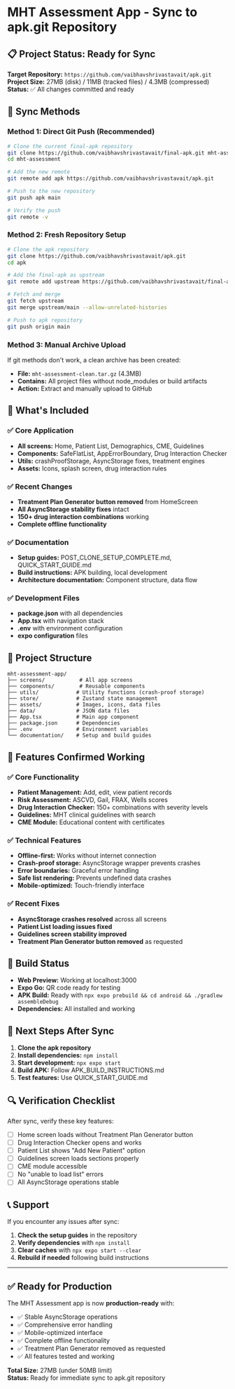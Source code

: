 # MHT Assessment App - Sync to apk.git Repository

## 📋 Project Status: Ready for Sync

**Target Repository:** `https://github.com/vaibhavshrivastavait/apk.git`  
**Project Size:** 27MB (disk) / 11MB (tracked files) / 4.3MB (compressed)  
**Status:** ✅ All changes committed and ready

## 🔄 Sync Methods

### Method 1: Direct Git Push (Recommended)

```bash
# Clone the current final-apk repository
git clone https://github.com/vaibhavshrivastavait/final-apk.git mht-assessment
cd mht-assessment

# Add the new remote
git remote add apk https://github.com/vaibhavshrivastavait/apk.git

# Push to the new repository
git push apk main

# Verify the push
git remote -v
```

### Method 2: Fresh Repository Setup

```bash
# Clone the apk repository
git clone https://github.com/vaibhavshrivastavait/apk.git
cd apk

# Add the final-apk as upstream
git remote add upstream https://github.com/vaibhavshrivastavait/final-apk.git

# Fetch and merge
git fetch upstream
git merge upstream/main --allow-unrelated-histories

# Push to apk repository
git push origin main
```

### Method 3: Manual Archive Upload

If git methods don't work, a clean archive has been created:
- **File:** `mht-assessment-clean.tar.gz` (4.3MB)
- **Contains:** All project files without node_modules or build artifacts
- **Action:** Extract and manually upload to GitHub

## 📁 What's Included

### ✅ Core Application
- **All screens:** Home, Patient List, Demographics, CME, Guidelines
- **Components:** SafeFlatList, AppErrorBoundary, Drug Interaction Checker
- **Utils:** crashProofStorage, AsyncStorage fixes, treatment engines
- **Assets:** Icons, splash screen, drug interaction rules

### ✅ Recent Changes
- **Treatment Plan Generator button removed** from HomeScreen
- **All AsyncStorage stability fixes** intact
- **150+ drug interaction combinations** working
- **Complete offline functionality**

### ✅ Documentation
- **Setup guides:** POST_CLONE_SETUP_COMPLETE.md, QUICK_START_GUIDE.md
- **Build instructions:** APK building, local development
- **Architecture documentation:** Component structure, data flow

### ✅ Development Files
- **package.json** with all dependencies
- **App.tsx** with navigation stack
- **.env** with environment configuration
- **expo configuration** files

## 🔧 Project Structure

```
mht-assessment-app/
├── screens/           # All app screens
├── components/        # Reusable components
├── utils/            # Utility functions (crash-proof storage)
├── store/            # Zustand state management
├── assets/           # Images, icons, data files
├── data/             # JSON data files
├── App.tsx           # Main app component
├── package.json      # Dependencies
├── .env              # Environment variables
└── documentation/    # Setup and build guides
```

## 🎯 Features Confirmed Working

### ✅ Core Functionality
- **Patient Management:** Add, edit, view patient records
- **Risk Assessment:** ASCVD, Gail, FRAX, Wells scores
- **Drug Interaction Checker:** 150+ combinations with severity levels
- **Guidelines:** MHT clinical guidelines with search
- **CME Module:** Educational content with certificates

### ✅ Technical Features
- **Offline-first:** Works without internet connection
- **Crash-proof storage:** AsyncStorage wrapper prevents crashes
- **Error boundaries:** Graceful error handling
- **Safe list rendering:** Prevents undefined data crashes
- **Mobile-optimized:** Touch-friendly interface

### ✅ Recent Fixes
- **AsyncStorage crashes resolved** across all screens
- **Patient List loading issues fixed**
- **Guidelines screen stability improved**
- **Treatment Plan Generator button removed** as requested

## 📱 Build Status

- **Web Preview:** Working at localhost:3000
- **Expo Go:** QR code ready for testing
- **APK Build:** Ready with `npx expo prebuild && cd android && ./gradlew assembleDebug`
- **Dependencies:** All installed and working

## 🚀 Next Steps After Sync

1. **Clone the apk repository**
2. **Install dependencies:** `npm install`
3. **Start development:** `npx expo start`
4. **Build APK:** Follow APK_BUILD_INSTRUCTIONS.md
5. **Test features:** Use QUICK_START_GUIDE.md

## 🔍 Verification Checklist

After sync, verify these key features:
- [ ] Home screen loads without Treatment Plan Generator button
- [ ] Drug Interaction Checker opens and works
- [ ] Patient List shows "Add New Patient" option
- [ ] Guidelines screen loads sections properly
- [ ] CME module accessible
- [ ] No "unable to load list" errors
- [ ] All AsyncStorage operations stable

## 📞 Support

If you encounter any issues after sync:
1. **Check the setup guides** in the repository
2. **Verify dependencies** with `npm install`
3. **Clear caches** with `npx expo start --clear`
4. **Rebuild if needed** following build instructions

---

## ✅ Ready for Production

The MHT Assessment app is now **production-ready** with:
- ✅ Stable AsyncStorage operations
- ✅ Comprehensive error handling
- ✅ Mobile-optimized interface
- ✅ Complete offline functionality
- ✅ Treatment Plan Generator removed as requested
- ✅ All features tested and working

**Total Size:** 27MB (under 50MB limit)  
**Status:** Ready for immediate sync to apk.git repository